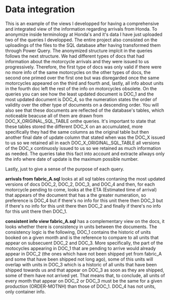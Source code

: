 # Data integration 
This is an example of the views I developped for having a comprehensive and integrated view of the information regarding arrivals from Honda. To anonymize inside terminology at Honda's and it's data I have just uploaded two of the queries I developped. The entire project also consisted on the uploadings of the files to the SQL database after having transformed them through Power Query.
The anonymized structure implcit in the queries follows the next structure. We had different types of docs that had information about the motorcycle arrivals and they were issued to us progressively. Therefore, the first type of docs was only valid if there were no more info of the same motorcycles on the other types of docs, the second one primed over the first one but was disregarded once the same motorcycles appeared on the third and fourth and, lastly, all info about units in the fourth doc left the rest of the info on motorcycles obsolete. 
On the queries you can see how the least updated document is DOC_1 and the most updated document is DOC_4, so the numeration states the order of validity over the other type of documents on a descending order. 
You will also see that these documents are reflected of the database's tables, which noticeable beacuse all of them are drawn from DOC_X_ORIGINAL_SQL_TABLE onthe queries. It's important to state that these tables stored the different DOC_X on an accumulated, more specifically they had the same columns as the original table but then another final date of update column that stated when was the DOC_X issued to us so we retained all in each DOC_X_ORIGINAL_SQL_TABLE all versions of the DOC_x continuosly issued to us so we retained as much information as needed. The queries take this fact into account and extracte allways only the info where date of update is the maximum possible number.

Lastly, just to give a sense of the purpose of each query.

__arrivals from fabric_A.sql__ looks at all sql tables contaning the most updated versions of docs DOC_2, DOC_2, DOC_3, and DOC_4 and then, for each motorcycle pending to come, looks at the ETA (Estimated time of arrival) that appears of the document that has a the greater numeration, so preference is DOC_4 but if there's no info for this unit there then DOC_3 but if there's no info for this unit there then DOC_2 and finally if there's no info for this unit there then DOC_1.

__consistent info view fabric_A.sql__ has a complementary view on the docs, it looks whether there is consistency in units between the documents. The consistency logic is the following, DOC_1 contains the historic of units booked on a given month and is the reference to compare to all units that appear on subsecuent DOC_2 and DOC_3. More specifically, the part of the motocycles appearing in DOC_1 that are pending to arrive would already appear in DOC_2 (the ones which have not been shipped yet from fabric_A and some that have been shipped not long ago), some of this units will overlap with units in DOC_3 which is a historic of all units that have been shipped towards us and that appear on DOC_3 as soon as they are shipped, some of them have not arrived yet. That means that, to conclude, all units of every month that appear on DOC_2 or DOC_3 must be the same for a given production (ORDER-MOTNH) than those of DOC_1. DOC_4 has not units, only container info. 
